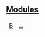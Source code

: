 
## [Modules](./test_group_4-modules.md)

| | |
|:---|:---|
| [B](./hello_world-A-B.md) | [...](./hello_world-A-B.md) |
